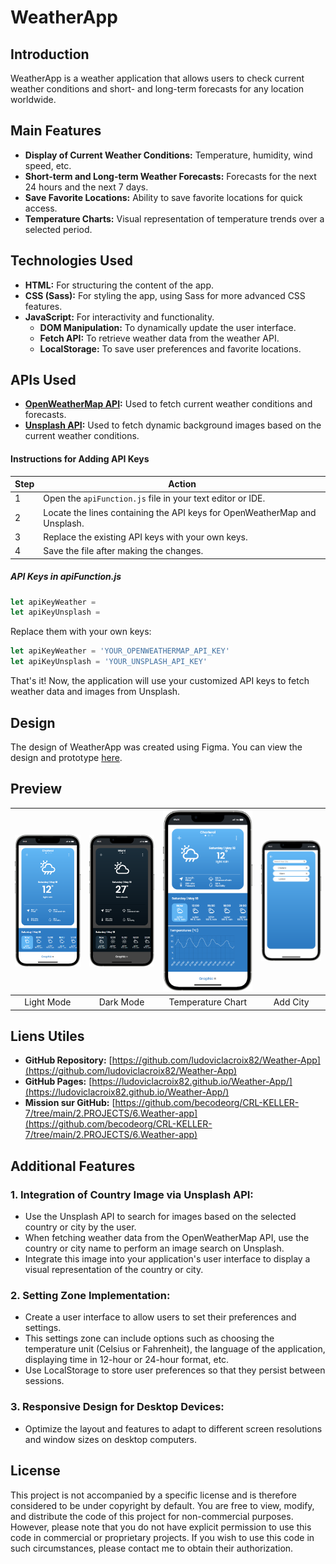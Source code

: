 # WeatherApp

## Introduction
WeatherApp is a weather application that allows users to check current weather conditions and short- and long-term forecasts for any location worldwide.

## Main Features
- **Display of Current Weather Conditions:** Temperature, humidity, wind speed, etc.
- **Short-term and Long-term Weather Forecasts:** Forecasts for the next 24 hours and the next 7 days.
- **Save Favorite Locations:** Ability to save favorite locations for quick access.
- **Temperature Charts:** Visual representation of temperature trends over a selected period.

## Technologies Used
- **HTML:** For structuring the content of the app.
- **CSS (Sass):** For styling the app, using Sass for more advanced CSS features.
- **JavaScript:** For interactivity and functionality.
  - **DOM Manipulation:** To dynamically update the user interface.
  - **Fetch API:** To retrieve weather data from the weather API.
  - **LocalStorage:** To save user preferences and favorite locations.

## APIs Used

- **[OpenWeatherMap API](https://openweathermap.org/appid):** Used to fetch current weather conditions and forecasts.
- **[Unsplash API](https://unsplash.com/developers):** Used to fetch dynamic background images based on the current weather conditions.

#### Instructions for Adding API Keys

| Step | Action                                                                                     |
|------|-------------------------------------------------------------------------------------------|
| 1    | Open the `apiFunction.js` file in your text editor or IDE.                                  |
| 2    | Locate the lines containing the API keys for OpenWeatherMap and Unsplash.                   |
| 3    | Replace the existing API keys with your own keys.                                           |
| 4    | Save the file after making the changes.                                                     |

##### API Keys in apiFunction.js

```javascript
let apiKeyWeather = 
let apiKeyUnsplash = 
```

Replace them with your own keys:

```javascript
let apiKeyWeather = 'YOUR_OPENWEATHERMAP_API_KEY'
let apiKeyUnsplash = 'YOUR_UNSPLASH_API_KEY'
```

That's it! Now, the application will use your customized API keys to fetch weather data and images from Unsplash.


## Design

The design of WeatherApp was created using Figma. You can view the design and prototype [here](https://www.figma.com/design/mWP6f9rS0jNn6fATkMbFLN/Weather-Mobile-App-Design-(Community)?node-id=19-3463&t=BWvGIFACbL55FzyF-0).

## Preview

![Light Mode](ressources/ligthMode.png) | ![Dark Mode](ressources/darkMode.png) | ![Chart](ressources/chart.png) | ![Add City](ressources/addCity.png)
:--------------------------------------:|:-------------------------------------:|:-----------------------------:|:-----------------------------------:
Light Mode                              | Dark Mode                             | Temperature Chart             | Add City

## Liens Utiles

- **GitHub Repository:** [https://github.com/ludoviclacroix82/Weather-App](https://github.com/ludoviclacroix82/Weather-App)
- **GitHub Pages:** [https://ludoviclacroix82.github.io/Weather-App/](https://ludoviclacroix82.github.io/Weather-App/)
- **Mission sur GitHub:** [https://github.com/becodeorg/CRL-KELLER-7/tree/main/2.PROJECTS/6.Weather-app](https://github.com/becodeorg/CRL-KELLER-7/tree/main/2.PROJECTS/6.Weather-app)

## Additional Features

### 1. Integration of Country Image via Unsplash API:
- Use the Unsplash API to search for images based on the selected country or city by the user.
- When fetching weather data from the OpenWeatherMap API, use the country or city name to perform an image search on Unsplash.
- Integrate this image into your application's user interface to display a visual representation of the country or city.

### 2. Setting Zone Implementation:
- Create a user interface to allow users to set their preferences and settings.
- This settings zone can include options such as choosing the temperature unit (Celsius or Fahrenheit), the language of the application, displaying time in 12-hour or 24-hour format, etc.
- Use LocalStorage to store user preferences so that they persist between sessions.

### 3. Responsive Design for Desktop Devices:
- Optimize the layout and features to adapt to different screen resolutions and window sizes on desktop computers.

## License
This project is not accompanied by a specific license and is therefore considered to be under copyright by default. You are free to view, modify, and distribute the code of this project for non-commercial purposes. However, please note that you do not have explicit permission to use this code in commercial or proprietary projects. If you wish to use this code in such circumstances, please contact me to obtain their authorization.


